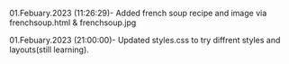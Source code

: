 01.Febuary.2023 (11:26:29)- Added french soup recipe and image via frenchsoup.html & frenchsoup.jpg

01.Febuary.2023 (21:00:00)- Updated styles.css to try diffrent styles and layouts(still learning). 